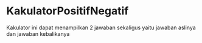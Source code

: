 # KakulatorPositifNegatif
Kakulator ini dapat menampilkan 2 jawaban sekaligus yaitu jawaban aslinya dan jawaban kebalikanya
